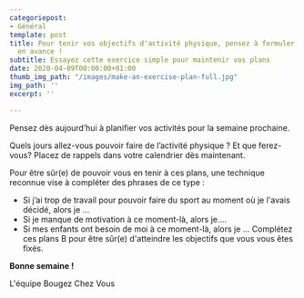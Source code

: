 ```yaml
---
categoriepost:
- Général
template: post
title: Pour tenir vos objectifs d'activité physique, pensez à formuler des plans B
  en avance !
subtitle: Essayez cette exercice simple pour maintenir vos plans
date: 2020-04-09T00:00:00+01:00
thumb_img_path: "/images/make-an-exercise-plan-full.jpg"
img_path: ''
excerpt: ''

---
```

Pensez dès aujourd’hui à planifier vos activités pour la semaine prochaine. 

Quels jours allez-vous pouvoir faire de l’activité physique ? Et que ferez-vous? Placez de rappels dans votre calendrier dès maintenant. 

Pour être sûr(e) de pouvoir vous en tenir à ces plans, une technique reconnue vise à compléter des phrases de ce type : 

* Si j’ai trop de travail pour pouvoir faire du sport au moment où je l'avais décidé, alors je … 
* Si je manque de motivation à ce moment-là, alors je.... 
* Si mes enfants ont besoin de moi à ce moment-là, alors je … Complétez ces plans B pour être sûr(e) d'atteindre les objectifs que vous vous êtes fixés. 

**Bonne semaine !** 

L'équipe Bougez Chez Vous